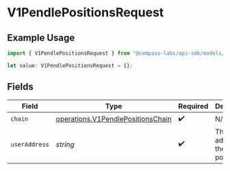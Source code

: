 # V1PendlePositionsRequest

## Example Usage

```typescript
import { V1PendlePositionsRequest } from "@compass-labs/api-sdk/models/operations";

let value: V1PendlePositionsRequest = {};
```

## Fields

| Field                                                                                  | Type                                                                                   | Required                                                                               | Description                                                                            |
| -------------------------------------------------------------------------------------- | -------------------------------------------------------------------------------------- | -------------------------------------------------------------------------------------- | -------------------------------------------------------------------------------------- |
| `chain`                                                                                | [operations.V1PendlePositionsChain](../../models/operations/v1pendlepositionschain.md) | :heavy_check_mark:                                                                     | N/A                                                                                    |
| `userAddress`                                                                          | *string*                                                                               | :heavy_check_mark:                                                                     | The user address of the desired position.                                              |